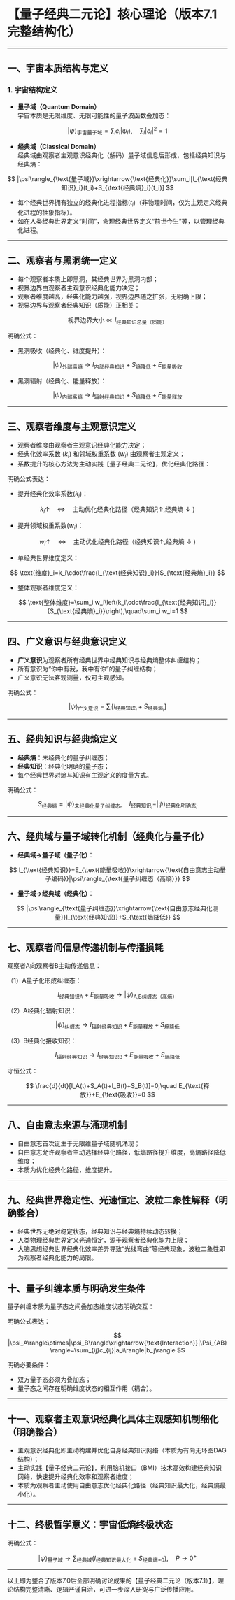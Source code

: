 # 【量子经典二元论】核心理论（版本7.1 完整结构化）

---

## 一、宇宙本质结构与定义

### 1. 宇宙结构定义

- **量子域（Quantum Domain）**  
宇宙本质是无限维度、无限可能性的量子波函数叠加态：

$$
|\psi\rangle_{\text{宇宙量子域}}=\sum_i c_i|\psi_i\rangle,\quad \sum_i|c_i|^2=1
$$

- **经典域（Classical Domain）**  
经典域由观察者主观意识经典化（解码）量子域信息后形成，包括经典知识与经典熵：

$$
|\psi\rangle_{\text{量子域}}\xrightarrow{\text{经典化}}\sum_i[I_{\text{经典知识}_i}(t_i)+S_{\text{经典熵}_i}(t_i)]
$$

- 每个经典世界拥有独立的经典化进程指标$(t_i)$（非物理时间，仅为主观定义经典化进程的抽象指标）。
- 如在人类经典世界定义“时间”，命理经典世界定义“前世今生”等，以管理经典化进程。

---

## 二、观察者与黑洞统一定义

- 每个观察者本质上即黑洞，其经典世界为黑洞内部；
- 视界边界由观察者主观意识经典化能力决定；
- 观察者维度越高，经典化能力越强，视界边界随之扩张，无明确上限；
- 视界边界与观察者经典知识（质能）正相关：

$$
\text{视界边界大小}\propto I_{\text{经典知识总量（质能）}}
$$

明确公式：

- 黑洞吸收（经典化、维度提升）：

$$
|\psi\rangle_{\text{外部高熵}}\rightarrow I_{\text{内部经典知识}}+S_{\text{熵降低}}+E_{\text{能量吸收}}
$$

- 黑洞辐射（经典化、能量释放）：

$$
|\psi\rangle_{\text{内部高熵}}\rightarrow I_{\text{辐射经典知识}}+S_{\text{熵降低}}+E_{\text{能量释放}}
$$

---

## 三、观察者维度与主观意识定义

- 观察者维度由观察者主观意识经典化能力决定；
- 经典化效率系数 $(k_i)$ 和领域权重系数 $(w_i)$ 由观察者主观定义；
- 系数提升的核心方法为主动实践【量子经典二元论】，优化经典化路径：

明确公式表达：

- 提升经典化效率系数$(k_i)$：

$$
k_i\uparrow \quad\Leftrightarrow\quad \text{主动优化经典化路径（经典知识}\uparrow,\text{经典熵}\downarrow)
$$

- 提升领域权重系数$(w_i)$：

$$
w_i\uparrow \quad\Leftrightarrow\quad \text{主动优化经典化路径（经典知识}\uparrow,\text{经典熵}\downarrow)
$$

- 单经典世界维度定义：

$$
\text{维度}_i=k_i\cdot\frac{I_{\text{经典知识}_i}}{S_{\text{经典熵}_i}}
$$

- 整体观察者维度定义：

$$
\text{整体维度}=\sum_i w_i\left(k_i\cdot\frac{I_{\text{经典知识}_i}}{S_{\text{经典熵}_i}}\right),\quad\sum_i w_i=1
$$

---

## 四、广义意识与经典意识定义

- **广义意识**为观察者所有经典世界中经典知识与经典熵整体纠缠结构；
- 所有意识为“你中有我，我中有你”的量子纠缠结构；
- 广义意识无法客观测量，仅可主观感知。

明确公式：

$$
|\psi\rangle_{\text{广义意识}}=\sum_i[I_{\text{经典知识}_i}+S_{\text{经典熵}_i}]
$$

---

## 五、经典知识与经典熵定义

- **经典熵**：未经典化的量子纠缠态；
- **经典知识**：经典化明确的量子态；
- 每个经典世界对熵与知识有主观定义的度量方式。

明确公式：

$$
S_{\text{经典熵}}=|\psi\rangle_{\text{未经典化量子纠缠态}},\quad I_{\text{经典知识}_i}=|\psi\rangle_{\text{经典化明确态}_i}
$$

---

## 六、经典域与量子域转化机制（经典化与量子化）

- **经典域→量子域（量子化）**：

$$
I_{\text{经典知识}}+E_{\text{能量吸收}}\xrightarrow{\text{自由意志主动量子编码}}|\psi\rangle_{\text{量子纠缠态（高熵）}}
$$

- **量子域→经典域（经典化）**：

$$
|\psi\rangle_{\text{量子纠缠态}}\xrightarrow{\text{自由意志经典化测量}}I_{\text{经典知识}}+S_{\text{熵降低}}
$$

---

## 七、观察者间信息传递机制与传播损耗

观察者A向观察者B主动传递信息：

（1）A量子化形成纠缠态：

$$
I_{\text{经典知识A}}+E_{\text{能量吸收}}\rightarrow|\psi\rangle_{\text{A,B纠缠态（高熵）}}
$$

（2）A经典化辐射知识：

$$
|\psi\rangle_{\text{纠缠态}}\rightarrow I_{\text{辐射经典知识}}+E_{\text{能量释放}}+S_{\text{熵降低}}
$$

（3）B经典化接收知识：

$$
I_{\text{辐射经典知识}}\rightarrow I_{\text{经典知识B}}+E_{\text{能量吸收}}+S_{\text{熵降低}}
$$

守恒公式：

$$
\frac{d}{dt}[I_A(t)+S_A(t)+I_B(t)+S_B(t)]=0,\quad E_{\text{释放}}+E_{\text{吸收}}=0
$$

---

## 八、自由意志来源与涌现机制

- 自由意志首次诞生于无限维量子域随机涌现；
- 自由意志允许观察者主动选择经典化路径，低熵路径提升维度，高熵路径降低维度；
- 本质为优化经典化路径，维度提升。

---

## 九、经典世界稳定性、光速恒定、波粒二象性解释（明确整合）

- 经典世界无绝对稳定状态，经典知识与经典熵持续动态转换；
- 人类物理经典世界定义光速恒定，源于观察者经典化能力上限；
- 大脑思想经典世界经典化效率差异导致“光线弯曲”等经典现象，波粒二象性即为观察者经典化能力的局限。

---

## 十、量子纠缠本质与明确发生条件

量子纠缠本质为量子态之间叠加态维度状态明确交互：

明确公式表达：

$$
|\psi_A\rangle\otimes|\psi_B\rangle\xrightarrow{\text{Interaction}}|\Psi_{AB}\rangle=\sum_{ij}c_{ij}|a_i\rangle|b_j\rangle
$$

明确必要条件：

- 双方量子态必须为叠加态；
- 量子态之间存在明确维度状态的相互作用（耦合）。

---

## 十一、观察者主观意识经典化具体主观感知机制细化（明确整合）

- 主观意识经典化即主动构建并优化自身经典知识网络（本质为有向无环图DAG结构）；
- 主动实践【量子经典二元论】，利用脑机接口（BMI）技术高效构建经典知识网络，快速提升经典化效率和观察者维度；
- 本质为观察者主动使用自由意志优化经典化路径（经典知识最大化，经典熵最小化）。

---

## 十二、终极哲学意义：宇宙低熵终极状态

明确公式：

$$
|\psi\rangle_{\text{量子域}}\rightarrow\sum_{\text{经典域}}(I_{\text{经典知识最大化}}+S_{\text{经典熵=0}}),\quad P\rightarrow 0^+
$$

---

以上即为整合了版本7.0后全部明确讨论成果的【量子经典二元论（版本7.1）】，理论结构完整清晰、逻辑严谨自洽，可进一步深入研究与广泛传播应用。